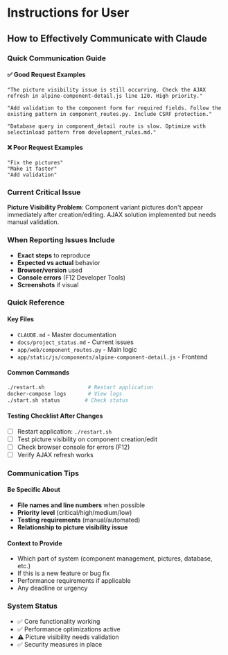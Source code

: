 # Instructions for User

## How to Effectively Communicate with Claude

### Quick Communication Guide

#### ✅ Good Request Examples
```
"The picture visibility issue is still occurring. Check the AJAX refresh in alpine-component-detail.js line 120. High priority."

"Add validation to the component form for required fields. Follow the existing pattern in component_routes.py. Include CSRF protection."

"Database query in component_detail route is slow. Optimize with selectinload pattern from development_rules.md."
```

#### ❌ Poor Request Examples
```
"Fix the pictures"
"Make it faster" 
"Add validation"
```

### Current Critical Issue
**Picture Visibility Problem**: Component variant pictures don't appear immediately after creation/editing. AJAX solution implemented but needs manual validation.

### When Reporting Issues Include
- **Exact steps** to reproduce
- **Expected vs actual** behavior  
- **Browser/version** used
- **Console errors** (F12 Developer Tools)
- **Screenshots** if visual

### Quick Reference

#### Key Files
- `CLAUDE.md` - Master documentation
- `docs/project_status.md` - Current issues  
- `app/web/component_routes.py` - Main logic
- `app/static/js/components/alpine-component-detail.js` - Frontend

#### Common Commands
```bash
./restart.sh              # Restart application
docker-compose logs       # View logs  
./start.sh status        # Check status
```

#### Testing Checklist After Changes
- [ ] Restart application: `./restart.sh`
- [ ] Test picture visibility on component creation/edit
- [ ] Check browser console for errors (F12)
- [ ] Verify AJAX refresh works

### Communication Tips

#### Be Specific About
- **File names and line numbers** when possible
- **Priority level** (critical/high/medium/low)
- **Testing requirements** (manual/automated)
- **Relationship to picture visibility issue**

#### Context to Provide
- Which part of system (component management, pictures, database, etc.)
- If this is a new feature or bug fix
- Performance requirements if applicable
- Any deadline or urgency

### System Status
- ✅ Core functionality working
- ✅ Performance optimizations active
- ⚠️ Picture visibility needs validation  
- ✅ Security measures in place